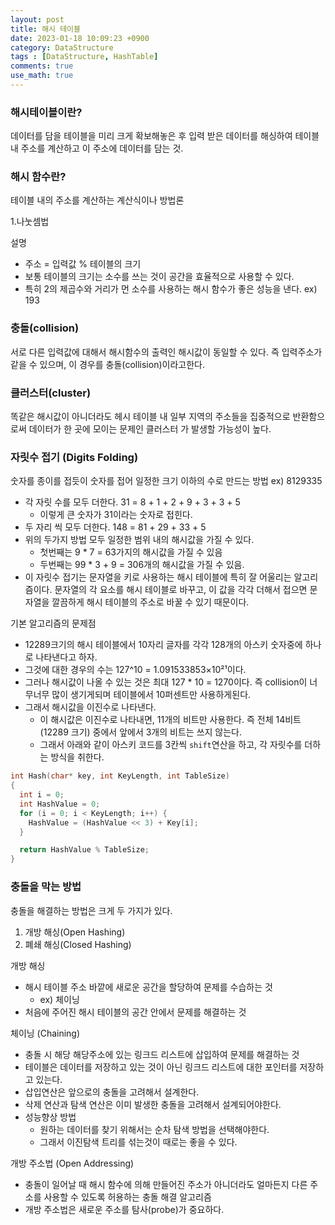 ```yaml
---
layout: post
title: 해시 테이블
date: 2023-01-18 10:09:23 +0900
category: DataStructure
tags : [DataStructure, HashTable]
comments: true
use_math: true
---
```


### 해시테이블이란?

데이터를 담을 테이블을 미리 크게 확보해놓은 후 입력 받은 데이터를 해싱하여 테이블 내 주소를 계산하고 이 주소에 데이터를 담는 것.

### 해시 함수란?

테이블 내의 주소를 계산하는 계산식이나 방법론

1.나눗셈법

설명
- 주소 = 입력값 % 테이블의 크기
- 보통 테이블의 크기는 소수를 쓰는 것이 공간을 효율적으로 사용할 수 있다.
- 특히 2의 제곱수와 거리가 먼 소수를 사용하는  해시 함수가 좋은 성능을 낸다. ex) 193


### 충돌(collision)

서로 다른 입력값에 대해서 해시함수의 출력인 해시값이 동일할 수 있다. 즉 입력주소가 같을 수 있으며, 이 경우를 충돌(collision)이라고한다.


### 클러스터(cluster)

똑같은 해시값이 아니더라도 헤시 테이블 내 일부 지역의 주소들을 집중적으로 반환함으로써 데이터가 한 곳에 모이는 문제인 클러스터
가 발생할 가능성이 높다.


### 자릿수 접기 (Digits Folding)

숫자를 종이를 접듯이 숫자를 접어 일정한 크기 이하의 수로 만드는 방법
ex) 8129335
- 각 자릿 수를 모두 더한다. 31 = 8 + 1 + 2 + 9 + 3 + 3 + 5
  - 이렇게 큰 숫자가 31이라는 숫자로 접힌다.
- 두 자리 씩 모두 더한다. 148 = 81 + 29 + 33 + 5
- 위의 두가지 방법 모두 일정한 범위 내의 해시값을 가질 수 있다.
  - 첫번째는 9 * 7 = 63가지의 해시값을 가질 수 있음
  - 두번째는 99 * 3 + 9 = 306개의 해시값을 가질 수 있음.
- 이 자릿수 접기는 문자열을 키로 사용하는 해시 테이블에 특히 잘 어울리는 알고리즘이다. 문자열의 각 요소를 해시 테이블로 바꾸고, 이 값을 각각 더해서 접으면 문자열을 깔끔하게 해시 테이블의 주소로 바꿀 수 있기 때문이다.

기본 알고리즘의 문제점
- 12289크기의 해시 테이블에서 10자리 글자를 각각 128개의 아스키 숫자중에 하나로 나타낸다고 하자.
- 그것에 대한 경우의 수는 127^10 = 1.091533853×10²¹이다.
- 그러나 해시값이 나올 수 있는 것은 최대 127 * 10 = 1270이다. 즉 collision이 너무너무 많이 생기게되며 테이블에서 10퍼센트만 사용하게된다.
- 그래서 해시값을 이진수로 나타낸다.
  - 이 해시값은 이진수로 나타내면, 11개의 비트만 사용한다. 즉 전체 14비트(12289 크기) 중에서 앞에서 3개의 비트는 쓰지 않는다.
  - 그래서 아래와 같이 아스키 코드를 3칸씩 `shift`연산을 하고, 각 자릿수를 더하는 방식을 취한다.
```C
int Hash(char* key, int KeyLength, int TableSize)
{
  int i = 0;
  int HashValue = 0;
  for (i = 0; i < KeyLength; i++) {
    HashValue = (HashValue << 3) + Key[i];
  }

  return HashValue % TableSize;
}
```

### 충돌을 막는 방법

충돌을 해결하는 방법은 크게 두 가지가 있다.
1. 개방 해싱(Open Hashing)
2. 폐쇄 해싱(Closed Hashing)

개방 해싱
- 해시 테이블 주소 바깥에 새로운 공간을 할당하여 문제를 수습하는 것
  - ex) 체이닝
- 처음에 주어진 해시 테이블의 공간 안에서 문제를 해결하는 것


체이닝 (Chaining)
- 충돌 시 해당 해당주소에 있는 링크드 리스트에 삽입하여 문제를 해결하는 것
- 테이블은 데이터를 저장하고 있는 것이 아닌 링크드 리스트에 대한 포인터를 저장하고 있는다.
- 삽입연산은 앞으로의 충돌을 고려해서 설계한다.
- 삭제 연산과 탐색 연산은 이미 발생한 충돌을 고려해서 설계되어야한다.
- 성능향상 방법
  - 원하는 데이터를 찾기 위해서는 순차 탐색 방법을 선택해야한다.
  - 그래서 이진탐색 트리를 섞는것이 때로는 좋을 수 있다.

개방 주소법 (Open Addressing)
- 충돌이 일어날 때 해시 함수에 의해 만들어진 주소가 아니더라도 얼마든지 다른 주소를 사용할 수 있도록 허용하는 충돌 해결 알고리즘
- 개방 주소법은 새로운 주소를 탐사(probe)가 중요하다.
